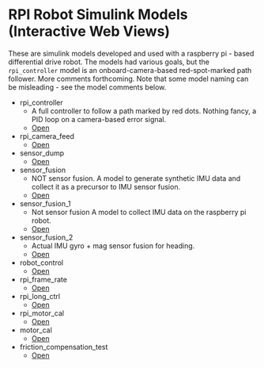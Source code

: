 # RPI Robot Simulink Models (Interactive Web Views)

These are simulink models developed and used with a raspberry pi - based differential drive robot.
The models had various goals, but the ```rpi_controller``` model is an onboard-camera-based red-spot-marked
path follower. More comments forthcoming. Note that some model naming can be misleading - see the model comments
below.

- rpi_controller
  - A full controller to follow a path marked by red dots. Nothing fancy, a PID loop on a camera-based error signal.
  - [Open](./rpi_controller/webview.html)
- rpi_camera_feed
  - [Open](./rpi_camera_feed/webview.html)
- sensor_dump
  - [Open](./sensor_dump/webview.html)
- sensor_fusion
  - NOT sensor fusion. A model to generate synthetic IMU data and collect it as a precursor to IMU sensor fusion.
  - [Open](./sensor_fusion/webview.html)
- sensor_fusion_1
  - Not sensor fusion A model to collect IMU data on the raspberry pi robot.
  - [Open](./sensor_fusion_1/webview.html)
- sensor_fusion_2
  - Actual IMU gyro + mag sensor fusion for heading.
  - [Open](./sensor_fusion_2/webview.html)
- robot_control
  - [Open](./robot_control/webview.html)
- rpi_frame_rate
  - [Open](./rpi_frame_rate/webview.html)
- rpi_long_ctrl
  - [Open](./rpi_long_ctrl/webview.html)
- rpi_motor_cal
  - [Open](./rpi_motor_cal/webview.html)
- motor_cal
  - [Open](./motor_cal/webview.html)
- friction_compensation_test
  - [Open](./friction_compensation_test/webview.html)
